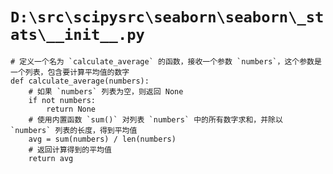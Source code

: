 # `D:\src\scipysrc\seaborn\seaborn\_stats\__init__.py`

```
# 定义一个名为 `calculate_average` 的函数，接收一个参数 `numbers`，这个参数是一个列表，包含要计算平均值的数字
def calculate_average(numbers):
    # 如果 `numbers` 列表为空，则返回 None
    if not numbers:
        return None
    # 使用内置函数 `sum()` 对列表 `numbers` 中的所有数字求和，并除以 `numbers` 列表的长度，得到平均值
    avg = sum(numbers) / len(numbers)
    # 返回计算得到的平均值
    return avg
```